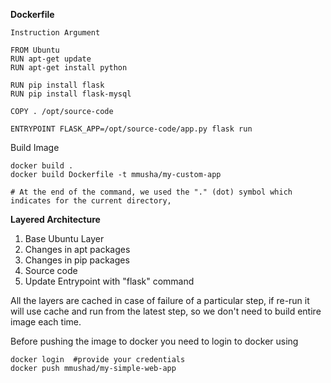**Dockerfile**
```
Instruction Argument

FROM Ubuntu
RUN apt-get update
RUN apt-get install python

RUN pip install flask
RUN pip install flask-mysql

COPY . /opt/source-code

ENTRYPOINT FLASK_APP=/opt/source-code/app.py flask run
```

Build Image
```
docker build .
docker build Dockerfile -t mmusha/my-custom-app

# At the end of the command, we used the "." (dot) symbol which indicates for the current directory,
```

**Layered Architecture**
1. Base Ubuntu Layer
2. Changes in apt packages
3. Changes in pip packages
4. Source code
5. Update Entrypoint with "flask" command

All the layers are cached in case of failure of a particular step, if re-run it will use cache and run from the latest step, so we don't need to build entire image each time.

Before pushing the image to docker you need to login to docker using
```
docker login  #provide your credentials
docker push mmushad/my-simple-web-app
```
